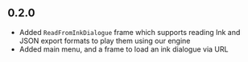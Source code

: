 
## 0.2.0

* Added `ReadFromInkDialogue` frame which supports reading Ink and JSON export formats to play them using our engine
* Added main menu, and a frame to load an ink dialogue via URL
